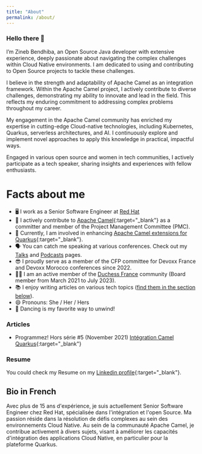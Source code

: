 ```yaml
---
title: "About"
permalink: /about/
---
```


### Hello there 👋
I’m Zineb Bendhiba, an Open Source Java developer with extensive experience, deeply passionate about navigating the complex challenges within Cloud Native environments. I am dedicated to using and contributing to Open Source projects to tackle these challenges.

I believe in the strength and adaptability of Apache Camel as an integration framework. Within the Apache Camel project, I actively contribute to diverse challenges, demonstrating my ability to innovate and lead in the field. This reflects my enduring commitment to addressing complex problems throughout my career.

My engagement in the Apache Camel community has enriched my expertise in cutting-edge Cloud-native technologies, including Kubernetes, Quarkus, serverless architectures, and AI. I continuously explore and implement novel approaches to apply this knowledge in practical, impactful ways.

Engaged in various open source and women in tech communities, I actively participate as a tech speaker, sharing insights and experiences with fellow enthusiasts.

# Facts about me
- 🖥 I work as a Senior Software Engineer at [Red Hat](https://www.redhat.com/)
- 🐪 I actively contribute to [Apache Camel](https://camel.apache.org/){:target="_blank"} as a committer and member of the Project Management Committee (PMC).
- 🔭 Currently, I am involved in enhancing [Apache Camel extensions for Quarkus](https://camel.apache.org/camel-quarkus){:target="_blank"}.
- 🗣 You can catch me speaking at various conferences. Check out my [Talks](/conf) and [Podcasts](/podcast) pages. 
- 😎 I proudly serve as a member of the CFP committee for Devoxx France and Devoxx Morocco conferences since 2022.
- 👯‍♀️ I am an active member of the [Duchess France](https://www.duchess-france.fr/) community (Board member from March 2021 to July 2023).
- 📚 I enjoy writing articles on various tech topics ([find them in the section below](#articles)). 
- 😄 Pronouns: She / Her / Hers
- 💃 Dancing is my favorite way to unwind!

### Articles
- Programmez! Hors série #5 (November 2021) [Intégration Camel Quarkus](https://www.programmez.com/magazine/article/integration-camel-quarkus){:target="_blank"}

### Resume
You could check my Resume on my [Linkedin profile](https://www.linkedin.com/in/zbendhiba/){:target="_blank"}.

## Bio in French
Avec plus de 15 ans d'expérience, je suis actuellement Senior Software Engineer chez Red Hat, spécialisée dans l'intégration et l'open Source. Ma passion réside dans la résolution de défis complexes au sein des environnements Cloud Native. Au sein de la communauté Apache Camel, je contribue activement à divers sujets, visant à améliorer les capacités d'intégration des applications Cloud Native, en particulier pour la plateforme Quarkus.
